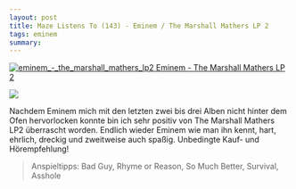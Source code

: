```yaml
---
layout: post
title: Maze Listens To (143) - Eminem / The Marshall Mathers LP 2
tags: eminem
summary:
---
```

 [![eminem_-_the_marshall_mathers_lp2](/uploads/2014/01/eminem_-_the_marshall_mathers_lp2-150x150.jpg) Eminem - The Marshall Mathers LP 2](http://www.amazon.de/The-Marshall-Mathers-LP2-Explicit/dp/B00GDHZYU0/ref=sr_1_2?ie=UTF8&qid=1389960629&sr=8-2&keywords=eminem+marshall+mathers+lp+2)

![](/uploads/2010/02/maze_listens_to_5stars.png)

Nachdem Eminem mich mit den letzten zwei bis drei Alben nicht hinter dem Ofen hervorlocken konnte bin ich sehr positiv von The Marshall Mathers LP2 überrascht worden. Endlich wieder Eminem wie man ihn kennt, hart, ehrlich, dreckig und zweitweise auch spaßig. Unbedingte Kauf- und Hörempfehlung!

> Anspieltipps: Bad Guy, Rhyme or Reason, So Much Better, Survival, Asshole